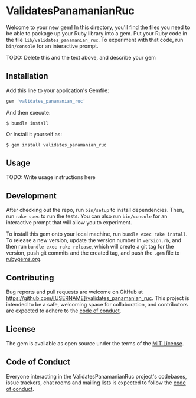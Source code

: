 # ValidatesPanamanianRuc

Welcome to your new gem! In this directory, you'll find the files you need to be able to package up your Ruby library into a gem. Put your Ruby code in the file `lib/validates_panamanian_ruc`. To experiment with that code, run `bin/console` for an interactive prompt.

TODO: Delete this and the text above, and describe your gem

## Installation

Add this line to your application's Gemfile:

```ruby
gem 'validates_panamanian_ruc'
```

And then execute:

    $ bundle install

Or install it yourself as:

    $ gem install validates_panamanian_ruc

## Usage

TODO: Write usage instructions here

## Development

After checking out the repo, run `bin/setup` to install dependencies. Then, run `rake spec` to run the tests. You can also run `bin/console` for an interactive prompt that will allow you to experiment.

To install this gem onto your local machine, run `bundle exec rake install`. To release a new version, update the version number in `version.rb`, and then run `bundle exec rake release`, which will create a git tag for the version, push git commits and the created tag, and push the `.gem` file to [rubygems.org](https://rubygems.org).

## Contributing

Bug reports and pull requests are welcome on GitHub at https://github.com/[USERNAME]/validates_panamanian_ruc. This project is intended to be a safe, welcoming space for collaboration, and contributors are expected to adhere to the [code of conduct](https://github.com/[USERNAME]/validates_panamanian_ruc/blob/master/CODE_OF_CONDUCT.md).

## License

The gem is available as open source under the terms of the [MIT License](https://opensource.org/licenses/MIT).

## Code of Conduct

Everyone interacting in the ValidatesPanamanianRuc project's codebases, issue trackers, chat rooms and mailing lists is expected to follow the [code of conduct](https://github.com/[USERNAME]/validates_panamanian_ruc/blob/master/CODE_OF_CONDUCT.md).
